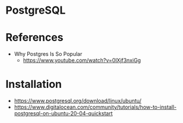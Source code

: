 # PostgreSQL



# References
* Why Postgres Is So Popular
    * https://www.youtube.com/watch?v=0lXjf3nxiGg

# Installation
* https://www.postgresql.org/download/linux/ubuntu/
* https://www.digitalocean.com/community/tutorials/how-to-install-postgresql-on-ubuntu-20-04-quickstart